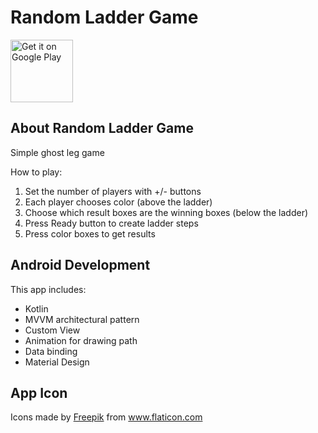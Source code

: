 # Random Ladder Game
<a href='https://play.google.com/store/apps/details?id=com.davek.laddergame&pcampaignid=pcampaignidMKT-Other-global-all-co-prtnr-py-PartBadge-Mar2515-1'><img alt='Get it on Google Play' src='https://play.google.com/intl/en_us/badges/static/images/badges/en_badge_web_generic.png' height="100"/></a>
## About Random Ladder Game
Simple ghost leg game

How to play:

1. Set the number of players with +/- buttons
2. Each player chooses color (above the ladder)
3. Choose which result boxes are the winning boxes (below the ladder)
4. Press Ready button to create ladder steps
5. Press color boxes to get results


## Android Development
This app includes:

 - Kotlin
 - MVVM architectural pattern
 - Custom View
 - Animation for drawing path
 - Data binding
 - Material Design

## App Icon
<div>Icons made by <a href="https://www.freepik.com" title="Freepik">Freepik</a> from <a href="https://www.flaticon.com/" title="Flaticon">www.flaticon.com</a></div>
